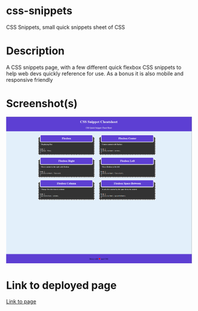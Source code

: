 # css-snippets

CSS Snippets, small quick snippets sheet of CSS

# Description

A CSS snippets page, with a few different quick flexbox CSS snippets to help web devs quickly reference for use. As a bonus it is also mobile and responsive friendly

# Screenshot(s)

![Screenshot1](./docs/Images/Screenshot1.png)

# Link to deployed page

[Link to page](https://jordanb366.github.io/css-snippets/)
